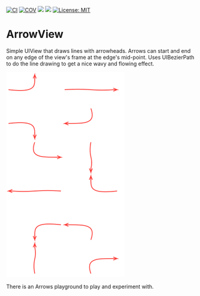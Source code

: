 [![CI](https://github.com/bradhowes/ArrowView/workflows/CI/badge.svg)](https://github.com/bradhowes/ArrowView)
[![COV](https://img.shields.io/endpoint?url=https://gist.githubusercontent.com/bradhowes/f924b101caff1acdcf6ab45dfaa299eb/raw/ArrowView-coverage.json)](https://github.com/bradhowes/ArrowView/blob/main/.github/workflows/CI.yml)
[![](https://img.shields.io/endpoint?url=https%3A%2F%2Fswiftpackageindex.com%2Fapi%2Fpackages%2Fbradhowes%2FArrowView%2Fbadge%3Ftype%3Dswift-versions)](https://swiftpackageindex.com/bradhowes/ArrowView)
[![](https://img.shields.io/endpoint?url=https%3A%2F%2Fswiftpackageindex.com%2Fapi%2Fpackages%2Fbradhowes%2FArrowView%2Fbadge%3Ftype%3Dplatforms)](https://swiftpackageindex.com/bradhowes/ArrowView)
[![License: MIT](https://img.shields.io/badge/License-MIT-A31F34.svg)](https://opensource.org/licenses/MIT)

# ArrowView

Simple UIView that draws lines with arrowheads. Arrows can start and end on any edge of the view's frame at the edge's mid-point. Uses UIBezierPath to do the line drawing to get a nice wavy and flowing
effect.

![](Examples.png)

There is an Arrows playground to play and experiment with.

